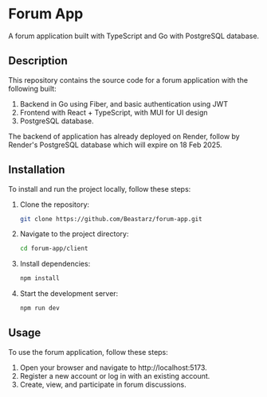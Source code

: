 # Forum App

A forum application built with TypeScript and Go with PostgreSQL database.

## Description

This repository contains the source code for a forum application with the following built:
1. Backend in Go using Fiber, and basic authentication using JWT
2. Frontend with React + TypeScript, with MUI for UI design
3. PostgreSQL database.

The backend of application has already deployed on Render, follow by Render's PostgreSQL database which will expire on 18 Feb 2025.

## Installation

To install and run the project locally, follow these steps:

1. Clone the repository:
   ```bash
   git clone https://github.com/Beastarz/forum-app.git
2. Navigate to the project directory:
   ```bash
   cd forum-app/client
3. Install dependencies:
   ```bash
   npm install
4. Start the development server:
   ```bash
   npm run dev
   
## Usage
To use the forum application, follow these steps:

1. Open your browser and navigate to http://localhost:5173.
2. Register a new account or log in with an existing account.
3. Create, view, and participate in forum discussions.
